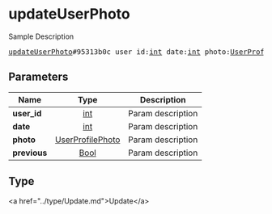 # updateUserPhoto

Sample Description

<pre>
<a href="../constructor/updateUserPhoto.md">updateUserPhoto</a>#95313b0c user_id:<a href="../type/int.md">int</a> date:<a href="../type/int.md">int</a> photo:<a href="../type/UserProfilePhoto.md">UserProfilePhoto</a> previous:<a href="../type/Bool.md">Bool</a> = <a href="../type/Update.md">Update</a>;
</pre>

## Parameters

| Name | Type | Description |
|------|:----:|-------------|
| **user_id** | <a href="../type/int.md">int</a> | Param description |
| **date** | <a href="../type/int.md">int</a> | Param description |
| **photo** | <a href="../type/UserProfilePhoto.md">UserProfilePhoto</a> | Param description |
| **previous** | <a href="../type/Bool.md">Bool</a> | Param description |

## Type

&lt;a href=&#34;../type/Update.md&#34;&gt;Update&lt;/a&gt;
